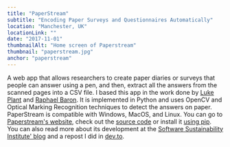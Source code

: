 ```yaml
---
title: "PaperStream"
subtitle: "Encoding Paper Surveys and Questionnaires Automatically"
location: "Manchester, UK"
locationLink: ""
date: "2017-11-01"
thumbnailAlt: "Home screen of Paperstream"
thumbnail: "paperstream.jpg"
anchor: "paperstream"
---
```

A web app that allows researchers to create paper diaries or surveys that people can answer using a pen, and then, extract all the answers from the scanned pages into a CSV file. I based this app in the work done by [Luke Plant](https://bitbucket.org/spookylukey/booklet-maker/src) and [Raphael Baron](https://github.com/rbaron/omr). It is implemented in Python and uses OpenCV and Optical Marking Recognition techniques to detect the answers on paper. PaperStream is compatible with Windows, MacOS, and Linux. You can go to [Paperstream's website](https://paperstream.netlify.com/), check out the [source code](https://github.com/JulioV/paperstream) or install it [using pip](https://paperstream.netlify.com/developer/). You can also read more about its development at the [Software Sustainability Institute' blog](https://www.software.ac.uk/blog/2018-08-02-paperstream-software-collects-data-multiple-answer-questions-documents) and a repost I did in [dev.to](https://dev.to/julio_ui/paperstream-collecting-data-from-multiple-answer-question-documents-50c5).